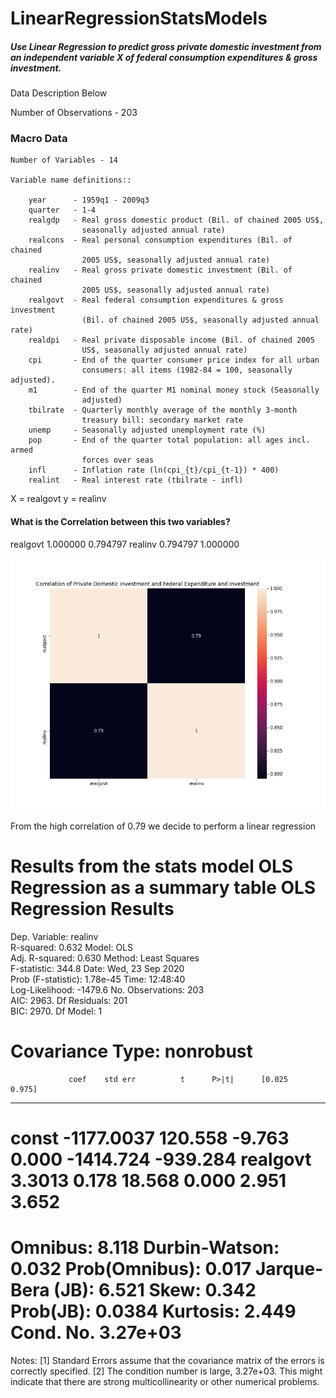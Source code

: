 # LinearRegressionStatsModels
##### Use Linear Regression to predict gross private domestic investment from an independent variable X of federal consumption expenditures & gross investment.

Data Description Below

Number of Observations - 203
### Macro Data

    Number of Variables - 14

    Variable name definitions::

        year      - 1959q1 - 2009q3
        quarter   - 1-4
        realgdp   - Real gross domestic product (Bil. of chained 2005 US$,
                    seasonally adjusted annual rate)
        realcons  - Real personal consumption expenditures (Bil. of chained
                    2005 US$, seasonally adjusted annual rate)
        realinv   - Real gross private domestic investment (Bil. of chained
                    2005 US$, seasonally adjusted annual rate)
        realgovt  - Real federal consumption expenditures & gross investment
                    (Bil. of chained 2005 US$, seasonally adjusted annual rate)
        realdpi   - Real private disposable income (Bil. of chained 2005
                    US$, seasonally adjusted annual rate)
        cpi       - End of the quarter consumer price index for all urban
                    consumers: all items (1982-84 = 100, seasonally adjusted).
        m1        - End of the quarter M1 nominal money stock (Seasonally
                    adjusted)
        tbilrate  - Quarterly monthly average of the monthly 3-month
                    treasury bill: secondary market rate
        unemp     - Seasonally adjusted unemployment rate (%)
        pop       - End of the quarter total population: all ages incl. armed
                    forces over seas
        infl      - Inflation rate (ln(cpi_{t}/cpi_{t-1}) * 400)
        realint   - Real interest rate (tbilrate - infl)
       
  X = realgovt
  y = realinv
  
#### What is the Correlation between this two variables?

realgovt	1.000000	0.794797
realinv	0.794797	1.000000

<img src='https://raw.githubusercontent.com/markgicharu/LinearRegressionStatsModels/master/images/heatmap.jpg'>

From the high correlation of 0.79 we decide to perform a linear regression

 Results from the stats model OLS Regression as a summary table
 OLS Regression Results                            
==============================================================================

Dep. Variable:                realinv   
R-squared:                       0.632
Model:                            OLS   
Adj. R-squared:                  0.630
Method:                 Least Squares   
F-statistic:                     344.8
Date:                Wed, 23 Sep 2020   
Prob (F-statistic):           1.78e-45
Time:                        12:48:40   
Log-Likelihood:                -1479.6
No. Observations:                 203   
AIC:                             2963.
Df Residuals:                     201   
BIC:                             2970.
Df Model:                           1 

Covariance Type:            nonrobust                                         
==============================================================================
                 coef    std err          t      P>|t|      [0.025      0.975]
------------------------------------------------------------------------------
const      -1177.0037    120.558     -9.763      0.000   -1414.724    -939.284
realgovt       3.3013      0.178     18.568      0.000       2.951       3.652
==============================================================================
Omnibus:                        8.118   Durbin-Watson:                   0.032
Prob(Omnibus):                  0.017   Jarque-Bera (JB):                6.521
Skew:                           0.342   Prob(JB):                       0.0384
Kurtosis:                       2.449   Cond. No.                     3.27e+03
==============================================================================

Notes:
[1] Standard Errors assume that the covariance matrix of the errors is correctly specified.
[2] The condition number is large, 3.27e+03. This might indicate that there are
strong multicollinearity or other numerical problems.


